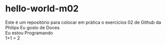 # hello-world-m02
Este é um repositório para colocar em prática o exercícios 02 de Github da Philips
Eu gosto de Doces<br />
Eu estou Programando<br />
1+1 = 2

